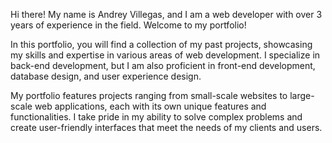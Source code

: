 Hi there! My name is Andrey Villegas, and I am a web developer with over 3 years of experience in the field. Welcome to my portfolio!

In this portfolio, you will find a collection of my past projects, showcasing my skills and expertise in various areas of web development. I specialize in back-end development, but I am also proficient in front-end development, database design, and user experience design.

My portfolio features projects ranging from small-scale websites to large-scale web applications, each with its own unique features and functionalities. I take pride in my ability to solve complex problems and create user-friendly interfaces that meet the needs of my clients and users.